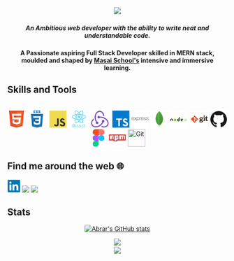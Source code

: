
<div align='center'>
<img src='https://user-images.githubusercontent.com/103938174/200500302-dd98c8a0-a011-477e-9dd8-b4fc0c4d0ee6.png' width='600px' />
</div>

<div align='center'>
<h5>An Ambitious web developer with the ability to write neat and understandable code.</h5>
<div/>

<div>
<h4>A Passionate aspiring Full Stack Developer skilled in MERN stack, moulded and shaped by  <a href='https://www.masaischool.com/'>Masai School's</a> intensive and 
immersive learning.</h4>
</div>


<div align='left' id='badges'>
<h2>Skills and Tools</h2>
</div>
<br/>
<div>
  <img src="https://github.com/devicons/devicon/blob/master/icons/html5/html5-original.svg" title="HTML5" alt="HTML" width="40" height="40"/>&nbsp;
  <img src="https://github.com/devicons/devicon/blob/master/icons/css3/css3-plain-wordmark.svg"  title="CSS3" alt="CSS" width="40" height="40"/>&nbsp;
    <img src="https://github.com/devicons/devicon/blob/master/icons/javascript/javascript-original.svg" title="JavaScript" alt="JavaScript" width="40"             height="40"/>&nbsp;
  <img src="https://github.com/devicons/devicon/blob/master/icons/react/react-original-wordmark.svg" title="React" alt="React" width="40" height="40"/>&nbsp;
  <img src="https://github.com/devicons/devicon/blob/master/icons/redux/redux-original.svg" title="Redux" alt="Redux " width="40" height="40"/>&nbsp;
  <img src="https://raw.githubusercontent.com/devicons/devicon/1119b9f84c0290e0f0b38982099a2bd027a48bf1/icons/typescript/typescript-original.svg" title="Git" **alt="Chakra UI" width="40" height="40"/> 
  <img src="https://raw.githubusercontent.com/devicons/devicon/1119b9f84c0290e0f0b38982099a2bd027a48bf1/icons/express/express-original-wordmark.svg" title="Express" **alt="Express" width="40" height="40"/> 
  <img src="https://raw.githubusercontent.com/devicons/devicon/1119b9f84c0290e0f0b38982099a2bd027a48bf1/icons/mongodb/mongodb-original.svg" title="Mongodb" **alt="Git" width="40" height="40"/> 
  <img src="https://github.com/devicons/devicon/blob/master/icons/nodejs/nodejs-original-wordmark.svg" title="NodeJS" alt="NodeJS" width="40" height="40"/>&nbsp;
  <img src="https://github.com/devicons/devicon/blob/master/icons/git/git-original-wordmark.svg" title="Git" **alt="Git" width="40" height="40"/> 
  <img src="https://raw.githubusercontent.com/devicons/devicon/1119b9f84c0290e0f0b38982099a2bd027a48bf1/icons/github/github-original.svg" title="GitHub" **alt="Git" width="40" height="40"/> 
  <img src="https://raw.githubusercontent.com/devicons/devicon/1119b9f84c0290e0f0b38982099a2bd027a48bf1/icons/figma/figma-original.svg" title="Figma" **alt="Git" width="40" height="40"/> 
 <img src="https://raw.githubusercontent.com/devicons/devicon/1119b9f84c0290e0f0b38982099a2bd027a48bf1/icons/npm/npm-original-wordmark.svg" title="NPM" **alt="Git" width="40" height="40"/> 
 <img src="https://www.coffeeclass.io/logos/chakra-ui.png" title="Git" **alt="Chakra UI" width="40" height="40"/> 
</div>

<div align='left'>
<h2>Find me around the web 🌐</h2>
<a href='https://www.linkedin.com/in/abrar-khan-b67333230' target='_blank'><img width='30px' src='https://raw.githubusercontent.com/devicons/devicon/1119b9f84c0290e0f0b38982099a2bd027a48bf1/icons/linkedin/linkedin-original.svg'/></a>
<a href='mailto:heyabrarkhan@email.com' target='_blank'><img width='30px' src='https://upload.wikimedia.org/wikipedia/commons/thumb/7/7e/Gmail_icon_%282020%29.svg/1024px-Gmail_icon_%282020%29.svg.png'/></a>
<a href='https://heyabrar.github.io/' target='_blank'><img width='30px' src='https://png.pngtree.com/png-vector/20190403/ourlarge/pngtree-vector-portfolio-icon-png-image_908476.jpg'/></a>
</div>

<div align='left'>
  <h2>Stats</h2>
</div>

  [![Abrar's GitHub stats](https://github-readme-stats.vercel.app/api?username=heyabrar&count_private=true)](https://github.com/heyabrar/github-readme-stats)
  <div>
       <a href="https://github.com/heyabrar">
           <img width={{base : '250px', md : '480px', lg : '500px'}} src="https://github-readme-streak-stats.herokuapp.com/?user=heyabrar&show_icons=true&count_private=true&border=white"/></a>
   </div>
  
 <div>
    <a href="https://github.com/heyabrar">
       <img width={{base : '250px', md : '260px', lg : '350px'}} src="https://github-readme-stats.vercel.app/api/top-langs/?username=heyabrar&show_icons=true&count_private=true"/></a>
  </div>


 
